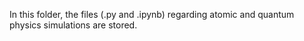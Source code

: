 In this folder, the files (.py and .ipynb) regarding atomic and quantum physics simulations are stored.
